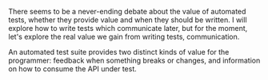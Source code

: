 <!--bl
(filemeta
    (title "Testing"))
/bl-->

There seems to be a never-ending debate about the value of automated tests, whether they provide value and when they should be written.  I will explore how to write tests which communicate later, but for the moment, let's explore the real value we gain from writing tests, communication.

An automated test suite provides two distinct kinds of value for the programmer: feedback when something breaks or changes, and information on how to consume the API under test.

<!--bl
(subsection "./source/communication/content/testing/documentation.md")
(subsection "./source/communication/content/testing/feedback.md")
/bl-->